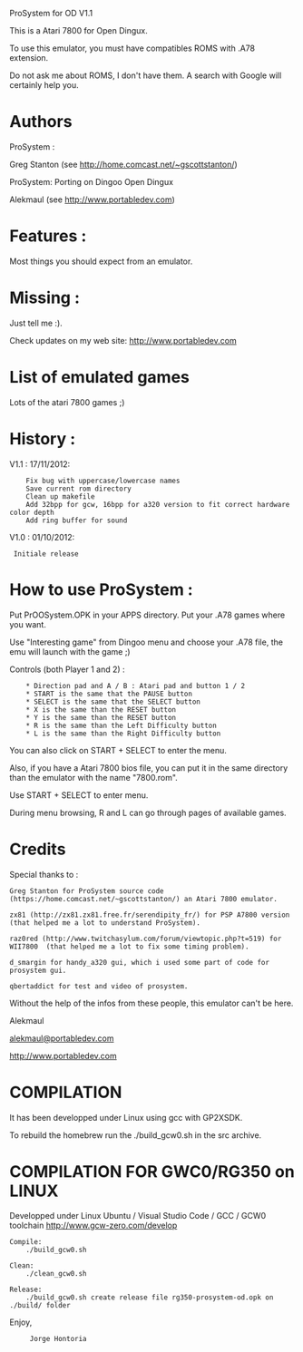 
ProSystem for OD V1.1

This is a Atari 7800 for Open Dingux.

To use this emulator, you must have compatibles ROMS with .A78 extension.

Do not ask me about ROMS, I don't have them. A search with Google will certainly help you.



# Authors

ProSystem : 

  Greg Stanton (see http://home.comcast.net/~gscottstanton/) 

ProSystem: Porting on Dingoo Open Dingux

  Alekmaul (see http://www.portabledev.com)

  
# Features :

Most things you should expect from an emulator.


# Missing :

Just tell me :).

Check updates on my web site: http://www.portabledev.com


# List of emulated games

Lots of the atari 7800 games ;)


# History :

V1.1 : 17/11/2012:

        Fix bug with uppercase/lowercase names
        Save current rom directory
        Clean up makefile
        Add 32bpp for gcw, 16bpp for a320 version to fit correct hardware color depth
        Add ring buffer for sound
  
V1.0 : 01/10/2012:

     Initiale release


# How to use ProSystem :

Put PrOOSystem.OPK in your APPS directory. Put your .A78 games where you want.

Use "Interesting game" from Dingoo menu and choose your .A78 file, the emu will launch with the game ;)

Controls (both Player 1 and 2) :

        * Direction pad and A / B : Atari pad and button 1 / 2
        * START is the same that the PAUSE button
        * SELECT is the same that the SELECT button
        * X is the same than the RESET button
        * Y is the same than the RESET button
        * R is the same than the Left Difficulty button
        * L is the same than the Right Difficulty button

        
You can also click on START + SELECT to enter the menu.

Also, if you have a Atari 7800 bios file, you can put it in the same directory than the emulator with the name "7800.rom".

Use START + SELECT to enter menu. 

During menu browsing, R and L can go through pages of available games.


# Credits

Special thanks to :

    Greg Stanton for ProSystem source code (https://home.comcast.net/~gscottstanton/) an Atari 7800 emulator.

    zx81 (http://zx81.zx81.free.fr/serendipity_fr/) for PSP A7800 version (that helped me a lot to understand ProSystem).

    raz0red (http://www.twitchasylum.com/forum/viewtopic.php?t=519) for WII7800  (that helped me a lot to fix some timing problem).

    d_smargin for handy_a320 gui, which i used some part of code for prosystem gui.

    qbertaddict for test and video of prosystem.

Without the help of the infos from these people, this emulator can't be here.

Alekmaul

alekmaul@portabledev.com

http://www.portabledev.com


# COMPILATION

  It has been developped under Linux using gcc with GP2XSDK. 
  
  To rebuild the homebrew run the ./build_gcw0.sh in the src archive.

# COMPILATION FOR GWC0/RG350 on LINUX
  Developped under Linux Ubuntu / Visual Studio Code / GCC / GCW0 toolchain
  http://www.gcw-zero.com/develop
  
    Compile:
        ./build_gcw0.sh

    Clean:
        ./clean_gcw0.sh

    Release: 
        ./build_gcw0.sh create release file rg350-prosystem-od.opk on ./build/ folder

  Enjoy,
  
         Jorge Hontoria